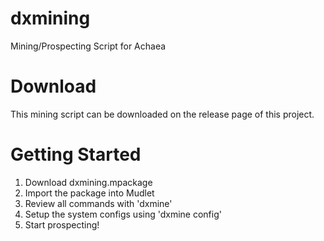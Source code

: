 # dxmining
Mining/Prospecting Script for Achaea
# Download

This mining  script can be downloaded on the release page of this project.

# Getting Started

1. Download dxmining.mpackage
2. Import the package into Mudlet
3. Review all commands with 'dxmine'
4. Setup the system configs using 'dxmine config'
5. Start prospecting!
